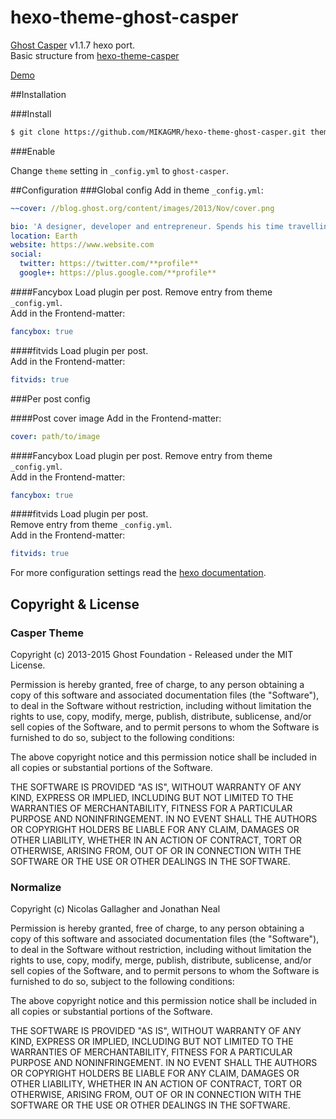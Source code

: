 # hexo-theme-ghost-casper
[Ghost Casper](https://github.com/TryGhost/Casper) v1.1.7 hexo port.  
Basic structure from [hexo-theme-casper](http://mikagmr.github.io/hexo-theme-ghost-casper-demo/)

[Demo](http://singular78.github.io/)


##Installation

###Install

``` bash
$ git clone https://github.com/MIKAGMR/hexo-theme-ghost-casper.git themes/ghost-casper
```

###Enable

Change `theme` setting in `_config.yml` to `ghost-casper`.

##Configuration
###Global config
Add in theme `_config.yml`:

``` yml
~~cover: //blog.ghost.org/content/images/2013/Nov/cover.png

bio: 'A designer, developer and entrepreneur. Spends his time travelling the world with a bag of kites. Likes journalism and publishing platforms.'
location: Earth
website: https://www.website.com
social:
  twitter: https://twitter.com/**profile**
  google+: https://plus.google.com/**profile**
```

####Fancybox
Load plugin per post.
Remove entry from theme `_config.yml`.  
Add in the Frontend-matter:
``` yml
fancybox: true
```

####fitvids
Load plugin per post.  
Add in the Frontend-matter:
``` yml
fitvids: true
```

###Per post config

####Post cover image
Add in the Frontend-matter:
``` yml
cover: path/to/image
```

####Fancybox
Load plugin per post.
Remove entry from theme `_config.yml`.  
Add in the Frontend-matter:
``` yml
fancybox: true
```

####fitvids
Load plugin per post.  
Remove entry from theme `_config.yml`.  
Add in the Frontend-matter:
``` yml
fitvids: true
```

For more configuration settings read the [hexo documentation](http://hexo.io/docs/configuration.html).

## Copyright & License

### Casper Theme
Copyright (c) 2013-2015 Ghost Foundation - Released under the MIT License.

Permission is hereby granted, free of charge, to any person obtaining a copy of this software and associated documentation files (the "Software"), to deal in the Software without restriction, including without limitation the rights to use, copy, modify, merge, publish, distribute, sublicense, and/or sell copies of the Software, and to permit persons to whom the Software is furnished to do so, subject to the following conditions:

The above copyright notice and this permission notice shall be included in all copies or substantial portions of the Software.

THE SOFTWARE IS PROVIDED "AS IS", WITHOUT WARRANTY OF ANY KIND, EXPRESS OR IMPLIED, INCLUDING BUT NOT LIMITED TO THE WARRANTIES OF MERCHANTABILITY, FITNESS FOR A PARTICULAR PURPOSE AND
NONINFRINGEMENT. IN NO EVENT SHALL THE AUTHORS OR COPYRIGHT HOLDERS BE LIABLE FOR ANY CLAIM, DAMAGES OR OTHER LIABILITY, WHETHER IN AN ACTION OF CONTRACT, TORT OR OTHERWISE, ARISING FROM, OUT OF OR IN CONNECTION WITH THE SOFTWARE OR THE USE OR OTHER DEALINGS IN THE SOFTWARE.

### Normalize

Copyright (c) Nicolas Gallagher and Jonathan Neal

Permission is hereby granted, free of charge, to any person obtaining a copy of
this software and associated documentation files (the "Software"), to deal in
the Software without restriction, including without limitation the rights to
use, copy, modify, merge, publish, distribute, sublicense, and/or sell copies
of the Software, and to permit persons to whom the Software is furnished to do
so, subject to the following conditions:

The above copyright notice and this permission notice shall be included in all
copies or substantial portions of the Software.

THE SOFTWARE IS PROVIDED "AS IS", WITHOUT WARRANTY OF ANY KIND, EXPRESS OR
IMPLIED, INCLUDING BUT NOT LIMITED TO THE WARRANTIES OF MERCHANTABILITY,
FITNESS FOR A PARTICULAR PURPOSE AND NONINFRINGEMENT. IN NO EVENT SHALL THE
AUTHORS OR COPYRIGHT HOLDERS BE LIABLE FOR ANY CLAIM, DAMAGES OR OTHER
LIABILITY, WHETHER IN AN ACTION OF CONTRACT, TORT OR OTHERWISE, ARISING FROM,
OUT OF OR IN CONNECTION WITH THE SOFTWARE OR THE USE OR OTHER DEALINGS IN THE
SOFTWARE.
